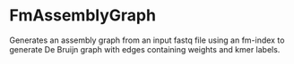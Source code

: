 # FmAssemblyGraph
Generates an assembly graph from an input fastq file using an fm-index to generate De Bruijn graph with edges containing weights and kmer labels.
